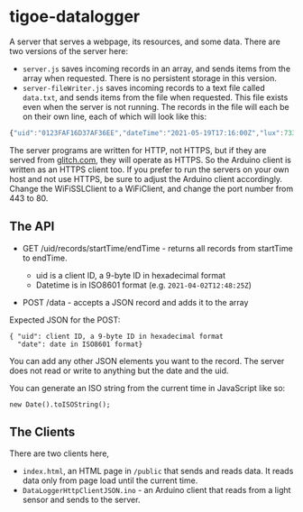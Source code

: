 # tigoe-datalogger

A server that serves a webpage, its resources, and some data.
There are two versions of the server here:
* `server.js` saves incoming records in an array, and sends items from the array when requested. There is no persistent storage in this version.
* `server-fileWriter.js` saves incoming records to a text file called `data.txt`, and sends items from the file when requested. This file exists even when the server is not running. The records in the file will each be on their own line, each of which will look like this:

````js
{"uid":"0123FAF16D37AF36EE","dateTime":"2021-05-19T17:16:00Z","lux":7338,"ct":5924}
````

The server programs are written for HTTP, not HTTPS, but if they are served from [glitch.com](https://www.glitch.com), they will operate as HTTPS. So the Arduino client is written as an HTTPS client too. If you prefer to run the servers on your own host and not use HTTPS, be sure to adjust the Arduino client accordingly. Change the WiFiSSLClient to a WiFiClient, and change the port number from 443 to 80. 

## The API
- GET /uid/records/startTime/endTime - returns all records from startTime to endTime.
  * uid is a client ID, a 9-byte ID in hexadecimal format
  * Datetime is in ISO8601 format (e.g. `2021-04-02T12:48:25Z`)

- POST /data - accepts a JSON record and adds it to the array

Expected JSON for the POST:
````
{ "uid": client ID, a 9-byte ID in hexadecimal format
  "date": date in ISO8601 format}
````
You can add any other JSON elements you want to the record.
The server does not read or write to anything but the date and the uid.

You can generate an ISO string from the current time in JavaScript like so: 

````
new Date().toISOString();
````

## The Clients

There are two clients here, 

* `index.html`, an HTML page in `/public` that sends and reads data. It reads data only from page load until the current time.
* `DataLoggerHttpClientJSON.ino` - an Arduino client that reads from a light sensor and sends to the server.